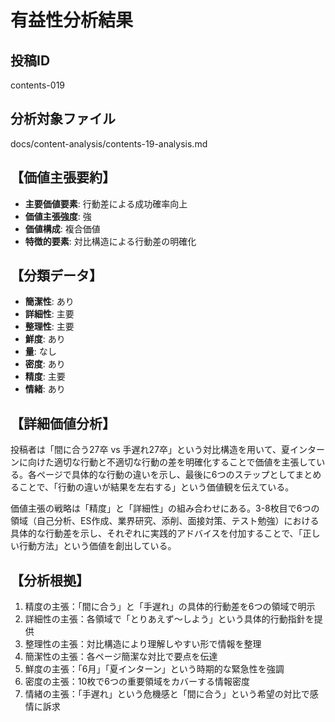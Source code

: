 # 有益性分析結果

## 投稿ID
contents-019

## 分析対象ファイル
docs/content-analysis/contents-19-analysis.md

## 【価値主張要約】
- **主要価値要素**: 行動差による成功確率向上
- **価値主張強度**: 強
- **価値構成**: 複合価値
- **特徴的要素**: 対比構造による行動差の明確化

## 【分類データ】
- **簡潔性**: あり
- **詳細性**: 主要
- **整理性**: 主要
- **鮮度**: あり
- **量**: なし
- **密度**: あり
- **精度**: 主要
- **情緒**: あり

## 【詳細価値分析】
投稿者は「間に合う27卒 vs 手遅れ27卒」という対比構造を用いて、夏インターンに向けた適切な行動と不適切な行動の差を明確化することで価値を主張している。各ページで具体的な行動の違いを示し、最後に6つのステップとしてまとめることで、「行動の違いが結果を左右する」という価値観を伝えている。

価値主張の戦略は「精度」と「詳細性」の組み合わせにある。3-8枚目で6つの領域（自己分析、ES作成、業界研究、添削、面接対策、テスト勉強）における具体的な行動差を示し、それぞれに実践的アドバイスを付加することで、「正しい行動方法」という価値を創出している。

## 【分析根拠】
1. 精度の主張：「間に合う」と「手遅れ」の具体的行動差を6つの領域で明示
2. 詳細性の主張：各領域で「とりあえず〜しよう」という具体的行動指針を提供
3. 整理性の主張：対比構造により理解しやすい形で情報を整理
4. 簡潔性の主張：各ページ簡潔な対比で要点を伝達
5. 鮮度の主張：「6月」「夏インターン」という時期的な緊急性を強調
6. 密度の主張：10枚で6つの重要領域をカバーする情報密度
7. 情緒の主張：「手遅れ」という危機感と「間に合う」という希望の対比で感情に訴求